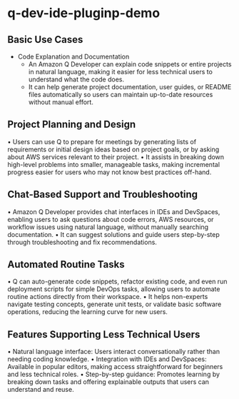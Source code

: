 # q-dev-ide-pluginp-demo

## Basic Use Cases
- Code Explanation and Documentation
  - An Amazon Q Developer can explain code snippets or entire projects in natural language, making it easier for less technical users to understand what the code does.
  - It can help generate project documentation, user guides, or README files automatically so users can maintain up-to-date resources without manual effort.
## Project Planning and Design
•	Users can use Q to prepare for meetings by generating lists of requirements or initial design ideas based on project goals, or by asking about AWS services relevant to their project.
•	It assists in breaking down high-level problems into smaller, manageable tasks, making incremental progress easier for users who may not know best practices off-hand.
## Chat-Based Support and Troubleshooting
•	Amazon Q Developer provides chat interfaces in IDEs and DevSpaces, enabling users to ask questions about code errors, AWS resources, or workflow issues using natural language, without manually searching documentation.
•	It can suggest solutions and guide users step-by-step through troubleshooting and fix recommendations.
## Automated Routine Tasks
•	Q can auto-generate code snippets, refactor existing code, and even run deployment scripts for simple DevOps tasks, allowing users to automate routine actions directly from their workspace.
•	It helps non-experts navigate testing concepts, generate unit tests, or validate basic software operations, reducing the learning curve for new users.
## Features Supporting Less Technical Users
•	Natural language interface: Users interact conversationally rather than needing coding knowledge.
•	Integration with IDEs and DevSpaces: Available in popular editors, making access straightforward for beginners and less technical roles.
•	Step-by-step guidance: Promotes learning by breaking down tasks and offering explainable outputs that users can understand and reuse.


